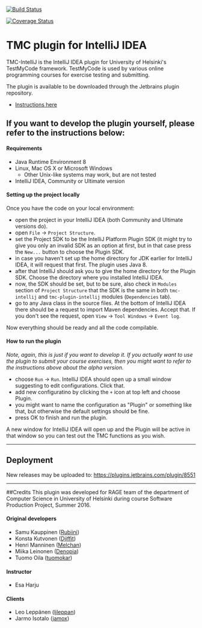 [![Build Status](https://travis-ci.org/testmycode/tmc-intellij.svg?branch=master)](https://travis-ci.org/testmycode/tmc-intellij)

[![Coverage Status](https://coveralls.io/repos/github/testmycode/tmc-intellij/badge.svg?branch=master)](https://coveralls.io/github/testmycode/tmc-intellij?branch=master)

# TMC plugin for IntelliJ IDEA

TMC-IntelliJ is the IntelliJ IDEA plugin for University of Helsinki's TestMyCode framework. TestMyCode is used by various online programming courses for exercise testing and submitting.

The plugin is available to be downloaded through the Jetbrains plugin repository.
- [Instructions here](https://github.com/ohtu-intellij/tmc-intellij/wiki)

## If you want to develop the plugin yourself, please refer to the instructions below:

#### Requirements

* Java Runtime Environment 8
* Linux, Mac OS X or Microsoft Windows
  * Other Unix-like systems may work, but are not tested
* IntelliJ IDEA, Community or Ultimate version

#### Setting up the project locally

Once you have the code on your local environment:

* open the project in your IntelliJ IDEA (both Community and Ultimate versions do).
* open `File` -> `Project Structure`.
* set the Project SDK to be the IntelliJ Platform Plugin SDK (it might try to give you only an invalid SDK as an option at first, but in that case press the `New...` button to choose the Plugin SDK.
* in case you haven't set up the home directory for JDK earlier for IntelliJ IDEA, it will request that first. The plugin uses Java 8.
* after that IntelliJ should ask you to give the home directory for the Plugin SDK. Choose the directory where you installed IntelliJ IDEA.
*  now, the SDK should be set, but to be sure, also check in `Modules` section of `Project Structure` that the SDK is the same in both `tmc-intellij` and `tmc-plugin-intellij` modules (`Dependencies` tab).
* go to any Java class in the source files. At the bottom of IntelliJ IDEA there should be a request to import Maven dependencies. Accept that. If you don't see the request, open `View` -> `Tool Windows` -> `Event log`.

Now everything should be ready and all the code compilable.

#### How to run the plugin
*Note, again, this is just if you want to develop it. If you actually want to use the plugin to submit your course exercises, then you might want to refer to the instructions above about the alpha version.*

* choose `Run` -> `Run`. IntelliJ IDEA should open up a small window suggesting to edit configurations. Click that.
* add new configuratino by clicking the `+` icon at top left and choose Plugin.
* you might want to name the configuration as "Plugin" or something like that, but otherwise the default settings should be fine.
* press OK to finish and run the plugin.

A new window for IntelliJ IDEA will open up and the Plugin will be active in that window so you can test out the TMC functions as you wish.

---

## Deployment

New releases may be uploaded to: https://plugins.jetbrains.com/plugin/8551 

---


##Credits
This plugin was developed for RAGE team of the department of Computer Science in University of Helsinki during course Software Production Project, Summer 2016.

#### Original developers

* Samu Kauppinen ([Rubiini](https://github.com/Rubiini))
* Konsta Kutvonen ([Djiffit](https://github.com/Djiffit))
* Henri Manninen ([Melchan](https://github.com/Melchan))
* Miika Leinonen ([Denopia](https://github.com/Denopia))
* Tuomo Oila ([tuomokar](https://github.com/tuomokar))

#### Instructor

* Esa Harju

#### Clients

* Leo Leppänen ([ljleppan](https://github.com/ljleppan))
* Jarmo Isotalo ([jamox](https://github.com/jamox))
